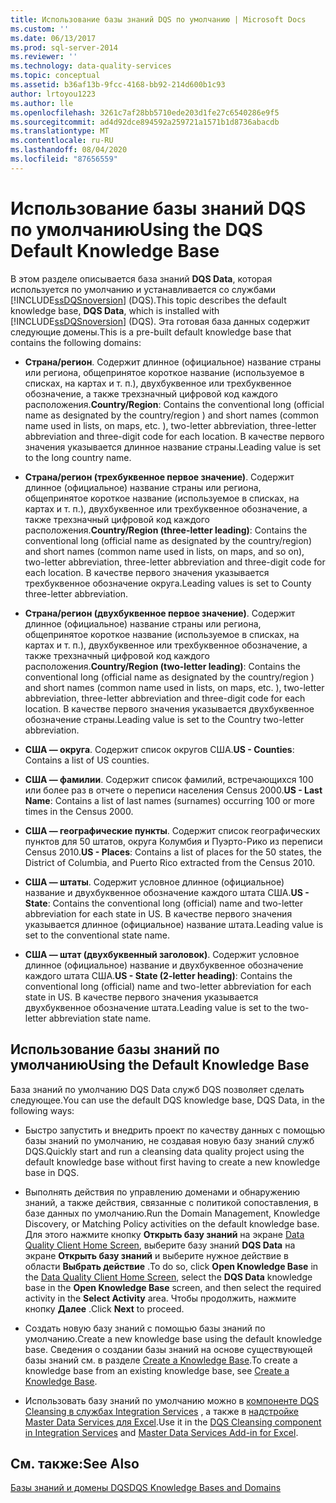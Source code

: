 ```yaml
---
title: Использование базы знаний DQS по умолчанию | Microsoft Docs
ms.custom: ''
ms.date: 06/13/2017
ms.prod: sql-server-2014
ms.reviewer: ''
ms.technology: data-quality-services
ms.topic: conceptual
ms.assetid: b36af13b-9fcc-4168-bb92-214d600b1c93
author: lrtoyou1223
ms.author: lle
ms.openlocfilehash: 3261c7af28bb5710ede203d1fe27c6540286e9f5
ms.sourcegitcommit: ad4d92dce894592a259721a1571b1d8736abacdb
ms.translationtype: MT
ms.contentlocale: ru-RU
ms.lasthandoff: 08/04/2020
ms.locfileid: "87656559"
---
```

# <a name="using-the-dqs-default-knowledge-base"></a><span data-ttu-id="1af02-102">Использование базы знаний DQS по умолчанию</span><span class="sxs-lookup"><span data-stu-id="1af02-102">Using the DQS Default Knowledge Base</span></span>
  <span data-ttu-id="1af02-103">В этом разделе описывается база знаний **DQS Data**, которая используется по умолчанию и устанавливается со службами [!INCLUDE[ssDQSnoversion](../includes/ssdqsnoversion-md.md)] (DQS).</span><span class="sxs-lookup"><span data-stu-id="1af02-103">This topic describes the default knowledge base, **DQS Data**, which is installed with [!INCLUDE[ssDQSnoversion](../includes/ssdqsnoversion-md.md)] (DQS).</span></span> <span data-ttu-id="1af02-104">Эта готовая база данных содержит следующие домены.</span><span class="sxs-lookup"><span data-stu-id="1af02-104">This is a pre-built default knowledge base that contains the following domains:</span></span>  
  
-   <span data-ttu-id="1af02-105">**Страна/регион**. Содержит длинное (официальное) название страны или региона, общепринятое короткое название (используемое в списках, на картах и т. п.), двухбуквенное или трехбуквенное обозначение, а также трехзначный цифровой код каждого расположения.</span><span class="sxs-lookup"><span data-stu-id="1af02-105">**Country/Region**: Contains the conventional long (official name as designated by the country/region ) and short names (common name used in lists, on maps, etc. ), two-letter abbreviation, three-letter abbreviation and three-digit code for each location.</span></span>  <span data-ttu-id="1af02-106">В качестве первого значения указывается длинное название страны.</span><span class="sxs-lookup"><span data-stu-id="1af02-106">Leading value is set to the long country name.</span></span>  
  
-   <span data-ttu-id="1af02-107">**Страна/регион (трехбуквенное первое значение)**. Содержит длинное (официальное) название страны или региона, общепринятое короткое название (используемое в списках, на картах и т. п.), двухбуквенное или трехбуквенное обозначение, а также трехзначный цифровой код каждого расположения.</span><span class="sxs-lookup"><span data-stu-id="1af02-107">**Country/Region (three-letter leading)**: Contains the conventional long (official name as designated by the country/region) and short names (common name used in lists, on maps, and so on), two-letter abbreviation, three-letter abbreviation and three-digit code for each location.</span></span>  <span data-ttu-id="1af02-108">В качестве первого значения указывается трехбуквенное обозначение округа.</span><span class="sxs-lookup"><span data-stu-id="1af02-108">Leading values is set to County three-letter abbreviation.</span></span>  
  
-   <span data-ttu-id="1af02-109">**Страна/регион (двухбуквенное первое значение)**. Содержит длинное (официальное) название страны или региона, общепринятое короткое название (используемое в списках, на картах и т. п.), двухбуквенное или трехбуквенное обозначение, а также трехзначный цифровой код каждого расположения.</span><span class="sxs-lookup"><span data-stu-id="1af02-109">**Country/Region (two-letter leading)**: Contains the conventional long (official name as designated by the country/region ) and short names (common name used in lists, on maps, etc. ), two-letter abbreviation, three-letter abbreviation and three-digit code for each location.</span></span>  <span data-ttu-id="1af02-110">В качестве первого значения указывается двухбуквенное обозначение страны.</span><span class="sxs-lookup"><span data-stu-id="1af02-110">Leading value is set to the Country two-letter abbreviation.</span></span>  
  
-   <span data-ttu-id="1af02-111">**США — округа**. Содержит список округов США.</span><span class="sxs-lookup"><span data-stu-id="1af02-111">**US - Counties**: Contains a list of US counties.</span></span>  
  
-   <span data-ttu-id="1af02-112">**США — фамилии**. Содержит список фамилий, встречающихся 100 или более раз в отчете о переписи населения Census 2000.</span><span class="sxs-lookup"><span data-stu-id="1af02-112">**US - Last Name**: Contains a list of last names (surnames) occurring 100 or more times in the Census 2000.</span></span>  
  
-   <span data-ttu-id="1af02-113">**США — географические пункты**. Содержит список географических пунктов для 50 штатов, округа Колумбия и Пуэрто-Рико из переписи Census 2010.</span><span class="sxs-lookup"><span data-stu-id="1af02-113">**US - Places**: Contains a list of places for the 50 states, the District of Columbia, and Puerto Rico extracted from the Census 2010.</span></span>  
  
-   <span data-ttu-id="1af02-114">**США — штаты**. Содержит условное длинное (официальное) название и двухбуквенное обозначение каждого штата США.</span><span class="sxs-lookup"><span data-stu-id="1af02-114">**US - State**: Contains the conventional long (official) name and two-letter abbreviation for each state in US.</span></span> <span data-ttu-id="1af02-115">В качестве первого значения указывается длинное (официальное) название штата.</span><span class="sxs-lookup"><span data-stu-id="1af02-115">Leading value is set to the conventional state name.</span></span>  
  
-   <span data-ttu-id="1af02-116">**США — штат (двухбуквенный заголовок)**. Содержит условное длинное (официальное) название и двухбуквенное обозначение каждого штата США.</span><span class="sxs-lookup"><span data-stu-id="1af02-116">**US - State (2-letter heading)**: Contains the conventional long (official) name and two-letter abbreviation for each state in US.</span></span> <span data-ttu-id="1af02-117">В качестве первого значения указывается двухбуквенное обозначение штата.</span><span class="sxs-lookup"><span data-stu-id="1af02-117">Leading value is set to the two-letter abbreviation state name.</span></span>  
  
## <a name="using-the-default-knowledge-base"></a><span data-ttu-id="1af02-118">Использование базы знаний по умолчанию</span><span class="sxs-lookup"><span data-stu-id="1af02-118">Using the Default Knowledge Base</span></span>  
 <span data-ttu-id="1af02-119">База знаний по умолчанию DQS Data служб DQS позволяет сделать следующее.</span><span class="sxs-lookup"><span data-stu-id="1af02-119">You can use the default DQS knowledge base, DQS Data, in the following ways:</span></span>  
  
-   <span data-ttu-id="1af02-120">Быстро запустить и внедрить проект по качеству данных с помощью базы знаний по умолчанию, не создавая новую базу знаний служб DQS.</span><span class="sxs-lookup"><span data-stu-id="1af02-120">Quickly start and run a cleansing data quality project using the default knowledge base without first having to create a new knowledge base in DQS.</span></span>  
  
-   <span data-ttu-id="1af02-121">Выполнять действия по управлению доменами и обнаружению знаний, а также действия, связанные с политикой сопоставления, в базе данных по умолчанию.</span><span class="sxs-lookup"><span data-stu-id="1af02-121">Run the Domain Management, Knowledge Discovery, or Matching Policy activities on the default knowledge base.</span></span> <span data-ttu-id="1af02-122">Для этого нажмите кнопку **Открыть базу знаний** на экране [Data Quality Client Home Screen](../../2014/data-quality-services/data-quality-client-home-screen.md), выберите базу знаний **DQS Data** на экране **Открыть базу знаний** и выберите нужное действие в области **Выбрать действие** .</span><span class="sxs-lookup"><span data-stu-id="1af02-122">To do so, click **Open Knowledge Base** in the [Data Quality Client Home Screen](../../2014/data-quality-services/data-quality-client-home-screen.md), select the **DQS Data** knowledge base in the **Open Knowledge Base** screen, and then select the required activity in the **Select Activity** area.</span></span> <span data-ttu-id="1af02-123">Чтобы продолжить, нажмите кнопку **Далее** .</span><span class="sxs-lookup"><span data-stu-id="1af02-123">Click **Next** to proceed.</span></span>  
  
-   <span data-ttu-id="1af02-124">Создать новую базу знаний с помощью базы знаний по умолчанию.</span><span class="sxs-lookup"><span data-stu-id="1af02-124">Create a new knowledge base using the default knowledge base.</span></span> <span data-ttu-id="1af02-125">Сведения о создании базы знаний на основе существующей базы знаний см. в разделе [Create a Knowledge Base](../../2014/data-quality-services/create-a-knowledge-base.md).</span><span class="sxs-lookup"><span data-stu-id="1af02-125">To create a knowledge base from an existing knowledge base, see [Create a Knowledge Base](../../2014/data-quality-services/create-a-knowledge-base.md).</span></span>  
  
-   <span data-ttu-id="1af02-126">Использовать базу знаний по умолчанию можно в [компоненте DQS Cleansing  в службах Integration Services](https://go.microsoft.com/fwlink/?LinkId=238830) , а также в [надстройке Master Data Services для Excel](../master-data-services/microsoft-excel-add-in/data-quality-matching-in-the-mds-add-in-for-excel.md).</span><span class="sxs-lookup"><span data-stu-id="1af02-126">Use it in the [DQS Cleansing component in Integration Services](https://go.microsoft.com/fwlink/?LinkId=238830) and [Master Data Services Add-in for Excel](../master-data-services/microsoft-excel-add-in/data-quality-matching-in-the-mds-add-in-for-excel.md).</span></span>  
  
## <a name="see-also"></a><span data-ttu-id="1af02-127">См. также:</span><span class="sxs-lookup"><span data-stu-id="1af02-127">See Also</span></span>  
 [<span data-ttu-id="1af02-128">Базы знаний и домены DQS</span><span class="sxs-lookup"><span data-stu-id="1af02-128">DQS Knowledge Bases and Domains</span></span>](../../2014/data-quality-services/dqs-knowledge-bases-and-domains.md)  
  
  
